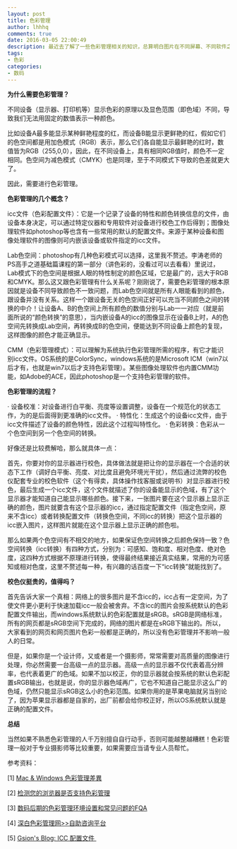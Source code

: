 ```yaml
---
layout: post
title: 色彩管理
author: lhhhq
comments: true
date: 2016-03-05 22:00:49
description: 最近去了解了一些色彩管理相关的知识，总算明白图片在不同屏幕、不同软件之间的产生色差的原因了。
tags:
- 色彩
categories:
- 数码
---
```


**为什么需要色彩管理？**

不同设备（显示器、打印机等）显示色彩的原理以及显色范围（即色域）不同，导致我们无法用固定的数值表示一种颜色。

比如设备A最多能显示某种鲜艳程度的红，而设备B能显示更鲜艳的红，假如它们的色空间都是用加色模式（RGB）表示，那么它们各自能显示最鲜艳的红时，数值皆为RGB（255,0,0），因此，在不同设备上，具有相同RGB值时，颜色不一定相同。色空间为减色模式（CMYK）也是同理，至于不同模式下导致的色差就更大了。

因此，需要进行色彩管理。

**色彩管理的几个概念？**

icc文件（色彩配置文件）：它是一个记录了设备的特性和颜色转换信息的文件，由设备本身决定，可以通过特定仪器和专用软件对设备进行校色工作后得到；图像处理软件如photoshop等也含有一些常用的默认的配置文件。来源于某种设备和图像处理软件的图像则可内嵌该设备或软件指定的icc文件。

Lab色空间：photoshop有几种色彩模式可以选择，这里我不赘述。李涛老师的PS高手之道基础篇课程的第一部分（讲色彩的，没看过可以去看看）里说过，Lab模式下的色空间是根据人眼的特性制定的颜色区域，它是最广的，远大于RGB和CMYK。那么这又跟色彩管理有什么关系呢？刚刚说了，需要色彩管理的根本原因就是设备不同导致颜色不一致问题，而Lab色空间就是所有人眼能看到的颜色，跟设备并没有关系。这样一个跟设备无关的色空间正好可以充当不同颜色之间的转换的中介！让设备A、B的色空间上所有颜色的数值分别与Lab一一对应（就是前面所说的“颜色转换”的意思），当内嵌设备A的icc的图像显示在设备B上时，A的色空间先转换成Lab空间，再转换成B的色空间，便能达到不同设备上颜色的复现，这样图像的颜色才能正确显示。

CMM（色彩管理模式）：可以理解为系统执行色彩管理所需的程序，有它才能识别icc文件。OS系统的是ColorSync，windows系统的是Microsoft ICM（win7以后才有，也就是win7以后才支持色彩管理）。某些图像处理软件也内置CMM功能，如Adobe的ACE，因此photoshop是一个支持色彩管理的软件。

**色彩管理的流程？**

· 设备校准：对设备进行白平衡、亮度等设置调整，设备在一个规范化的状态工作，为的是后面得到更准确的icc文件。
· 特性化：生成这个的设备icc文件，由于icc文件描述了设备的颜色特性，因此这个过程叫特性化。
· 色彩转换：色彩从一个色空间到另一个色空间的转换。

好像还是比较费解哈，那么就具体一点：

首先，你要对你的显示器进行校色，具体做法就是把让你的显示器在一个合适的状态下工作（调好白平衡、亮度、对比度且避免环境光干扰），然后通过流弊的校色仪配套专业的校色软件（这个有得卖，具体操作找客服或说明书）对显示器进行校色，最后生成一个icc文件，这个文件就描述了你的设备能显示的色域，有了这个显示器才能知道自己能显示哪些颜色。接下来，一张图片要在这个显示器上显示正确的颜色，图片就要含有这个显示器的icc，通过指定配置文件（指定色空间，原来不含icc）或者转换配置文件（转换色空间，不同icc的转换）把这个显示器的icc嵌入图片，这样图片就能在这个显示器上显示正确的颜色啦。

那么如果两个色空间有不相交的地方，如果保证色空间转换之后颜色保持一致？色空间转换（icc转换）有四种方式，分别为：可感知、饱和度、相对色度、绝对色度，这四种方式根据不原理进行转换，使得最终结果接近真实结果，常用的为可感知或相对色度，这里不赘述每一种，有兴趣的话百度一下“icc转换”就能找到了。

**校色仪挺贵的，值得吗？**

首先告诉大家一个真相：网络上的很多图片是不含icc的，icc占有一定空间，为了使文件更小更利于快速加载icc一般会被舍弃。不含icc的图片会按系统默认的色彩配置文件输出，而windows系统默认的色彩配置就是sRGB。sRGB是网络标准，所有的网页都是sRGB空间下完成的，网络的图片都是在sRGB下输出的。所以，大家看到的网页和网页图片色彩一般都是正确的，所以没有色彩管理并不影响一般人的日常。

但是，如果你是一个设计师，又或者是一个摄影师，常常需要对高质量的图像进行处理，你必然需要一台高级一点的显示器。高级一点的显示器不仅代表着高分辨率，也代表着更广的色域。如果不加以校正，你的显示器就会按系统的默认色彩配置sRGB输出，也就是说，你的显示器色域再广，它也不知道自己能显示这么广的色域，仍然只能显示sRGB这么小的色彩范围。如果你用的是苹果电脑就另当别论了，因为苹果显示器都是自家的，出厂前都会给你校正好，所以OS系统默认就是正确的配置文件。

**总结**

当然如果不熟悉色彩管理的人千万别擅自自行动手，否则可能越整越糟糕！色彩管理一般对于专业摄影师等比较重要，如果需要应当请专业人员帮忙。

参考资料：

[1] [Mac & Windows 色彩管理差異](http://tyf.dscloud.me/wordpress/2011-11/post142)

[2] [检测您的浏览器是否支持色彩管理](http://www.swcool.com/html/article/ColorManagement/266.html)

[3] [数码后期的色彩管理环境设置和常见问题的FQA](http://color-gl.com/Bbs/dispbbs.asp?boardid=21&id=1539&page=&star=1)

[4] [深白色彩管理网>>自助咨询平台](http://www.color-gl.com/pingtai/Index.html)

[5] [Gsion's Blog: ICC 配置文件 ](http://gsion.blog.163.com/blog/static/12305650420091120114711339/)